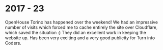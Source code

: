 # 2017 - 23

OpenHouse Torino has happened over the weekend! We had an impressive number of visits which forced me to cache entirely the site over Cloudflare, which saved the situation :) They did an excellent work in keeping the website up. Has been very exciting and a very good publicity for Turn into Coders.